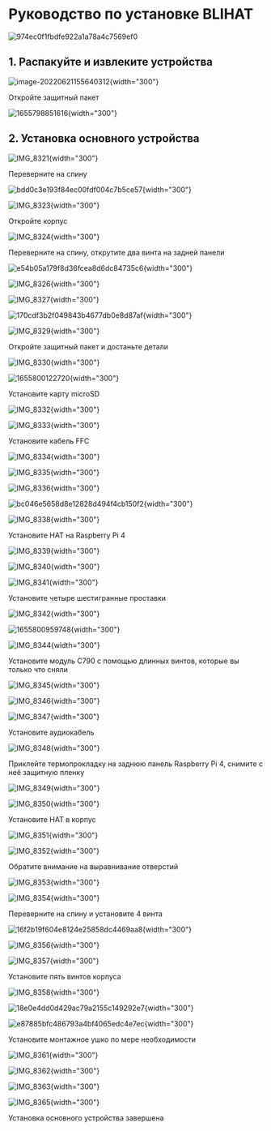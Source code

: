 # Руководство по установке BLIHAT

![974ec0f1fbdfe922a1a78a4c7569ef0](assets/images/BLIKVM-HAT/hat-install/974ec0f1fbdfe922a1a78a4c7569ef0.jpg)

## 1. Распакуйте и извлеките устройства

![image-20220621155640312](assets/images/BLIKVM-HAT/hat-install/image-20220621155640312.png){width="300"}  

Откройте защитный пакет

![1655798851616](assets/images/BLIKVM-HAT/hat-install/1655798851616.png){width="300"}  

## 2. Установка основного устройства

![IMG_8321](assets/images/BLIKVM-HAT/hat-install/IMG_8321.JPG){width="300"}  

Переверните на спину

![bdd0c3e193f84ec00fdf004c7b5ce57](assets/images/BLIKVM-HAT/hat-install/bdd0c3e193f84ec00fdf004c7b5ce57.png){width="300"}  

![IMG_8323](assets/images/BLIKVM-HAT/hat-install/IMG_8323.JPG){width="300"}  

Откройте корпус

![IMG_8324](assets/images/BLIKVM-HAT/hat-install/IMG_8324.JPG){width="300"}  

Переверните на спину, открутите два винта на задней панели

![e54b05a179f8d36fcea8d6dc84735c6](assets/images/BLIKVM-HAT/hat-install/e54b05a179f8d36fcea8d6dc84735c6.png){width="300"}  

![IMG_8326](assets/images/BLIKVM-HAT/hat-install/IMG_8326.JPG){width="300"}  

![IMG_8327](assets/images/BLIKVM-HAT/hat-install/IMG_8327.JPG){width="300"}  

![170cdf3b2f049843b4677db0e8d87af](assets/images/BLIKVM-HAT/hat-install/170cdf3b2f049843b4677db0e8d87af.png){width="300"}  

![IMG_8329](assets/images/BLIKVM-HAT/hat-install/IMG_8329.JPG){width="300"}  

Откройте защитный пакет и достаньте детали

![IMG_8330](assets/images/BLIKVM-HAT/hat-install/IMG_8330.JPG){width="300"}  

![1655800122720](assets/images/BLIKVM-HAT/hat-install/1655800122720.png){width="300"}  

Установите карту microSD

![IMG_8332](assets/images/BLIKVM-HAT/hat-install/IMG_8332.JPG){width="300"}  

![IMG_8333](assets/images/BLIKVM-HAT/hat-install/IMG_8333.JPG){width="300"}  

Установите кабель FFC

![IMG_8334](assets/images/BLIKVM-HAT/hat-install/IMG_8334.JPG){width="300"}  

![IMG_8335](assets/images/BLIKVM-HAT/hat-install/IMG_8335.JPG){width="300"}  

![IMG_8336](assets/images/BLIKVM-HAT/hat-install/IMG_8336.JPG){width="300"}  

![bc046e5658d8e12828d494f4cb150f2](assets/images/BLIKVM-HAT/hat-install/bc046e5658d8e12828d494f4cb150f2.png){width="300"}  

![IMG_8338](assets/images/BLIKVM-HAT/hat-install/IMG_8338.JPG){width="300"}  

Установите HAT на Raspberry Pi 4

![IMG_8339](assets/images/BLIKVM-HAT/hat-install/IMG_8339.JPG){width="300"}  

![IMG_8340](assets/images/BLIKVM-HAT/hat-install/IMG_8340.JPG){width="300"}  

![IMG_8341](assets/images/BLIKVM-HAT/hat-install/IMG_8341-165580085168229.JPG){width="300"}  

Установите четыре шестигранные проставки

![IMG_8342](assets/images/BLIKVM-HAT/hat-install/IMG_8342.JPG){width="300"}  

![1655800959748](assets/images/BLIKVM-HAT/hat-install/1655800959748.png){width="300"}  

![IMG_8344](assets/images/BLIKVM-HAT/hat-install/IMG_8344.JPG){width="300"}  

Установите модуль C790 с помощью длинных винтов, которые вы только что сняли

![IMG_8345](assets/images/BLIKVM-HAT/hat-install/IMG_8345.JPG){width="300"}  

![IMG_8346](assets/images/BLIKVM-HAT/hat-install/IMG_8346.JPG){width="300"}  

![IMG_8347](assets/images/BLIKVM-HAT/hat-install/IMG_8347.JPG){width="300"}  

Установите аудиокабель

![IMG_8348](assets/images/BLIKVM-HAT/hat-install/IMG_8348.JPG){width="300"}  

Приклейте термопрокладку на заднюю панель Raspberry Pi 4, снимите с неё защитную пленку

![IMG_8349](assets/images/BLIKVM-HAT/hat-install/IMG_8349.JPG){width="300"}  

![IMG_8350](assets/images/BLIKVM-HAT/hat-install/IMG_8350.JPG){width="300"}  

Установите HAT в корпус

![IMG_8351](assets/images/BLIKVM-HAT/hat-install/IMG_8351.JPG){width="300"}  

![IMG_8352](assets/images/BLIKVM-HAT/hat-install/IMG_8352.JPG){width="300"}  

Обратите внимание на выравнивание отверстий

![IMG_8353](assets/images/BLIKVM-HAT/hat-install/IMG_8353.JPG){width="300"}  

![IMG_8354](assets/images/BLIKVM-HAT/hat-install/IMG_8354.JPG){width="300"}  

Переверните на спину и установите 4 винта

![16f2b19f604e8124e25858dc4469aa8](assets/images/BLIKVM-HAT/hat-install/16f2b19f604e8124e25858dc4469aa8.png){width="300"}  

![IMG_8356](assets/images/BLIKVM-HAT/hat-install/IMG_8356.JPG){width="300"}  

![IMG_8357](assets/images/BLIKVM-HAT/hat-install/IMG_8357.JPG){width="300"}  

Установите пять винтов корпуса

![IMG_8358](assets/images/BLIKVM-HAT/hat-install/IMG_8358.JPG){width="300"}  

![18e0e4dd0d429ac79a2155c149292e7](assets/images/BLIKVM-HAT/hat-install/18e0e4dd0d429ac79a2155c149292e7.png){width="300"}  

![e87885bfc486793a4bf4065edc4e7ec](assets/images/BLIKVM-HAT/hat-install/e87885bfc486793a4bf4065edc4e7ec.png){width="300"}  

Установите монтажное ушко по мере необходимости

![IMG_8361](assets/images/BLIKVM-HAT/hat-install/IMG_8361.JPG){width="300"}  

![IMG_8362](assets/images/BLIKVM-HAT/hat-install/IMG_8362.JPG){width="300"}  

![IMG_8363](assets/images/BLIKVM-HAT/hat-install/IMG_8363.JPG){width="300"}  

![IMG_8365](assets/images/BLIKVM-HAT/hat-install/IMG_8365.JPG){width="300"}  

Установка основного устройства завершена

